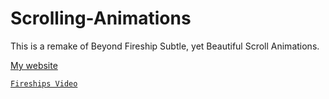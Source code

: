 # Scrolling-Animations

This is a remake of Beyond Fireship Subtle, yet Beautiful Scroll Animations.

[My website](https://sw33ws.github.io/Scrolling-Animations/)

[```Fireships Video```](https://www.youtube.com/watch?v=T33NN_pPeNI)
